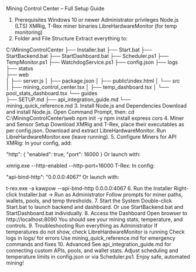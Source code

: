 Mining Control Center – Full Setup Guide
1. Prerequisites
Windows 10 or newer
Administrator privileges
Node.js (LTS)
XMRig, T-Rex miner binaries
LibreHardwareMonitor (for temp monitoring)
2. Folder and File Structure
Extract everything to:

C:\MiningControlCenter
├── Installer.bat
├── Start.bat
├── StartBackend.bat
├── StartDashboard.bat
├── Scheduler.ps1
├── TempMonitor.ps1
├── WatchdogService.ps1
├── config.json
├── logs\
├── status\
├── web\
│   ├── server.js
│   ├── package.json
│   ├── public\index.html
│   └── src\
│       ├── mining_control_center.tsx
│       ├── temp_dashboard.tsx
│       └── pool_stats_dashboard.tsx
└── guides\
    ├── SETUP.md
    ├── api_integration_guide.md
    └── mining_quick_reference.md
3. Install Node.js and Dependencies
Download and install Node.js.
Open Command Prompt, then:
cd C:\MiningControlCenter\web
npm init -y
npm install express cors
4. Miner and Sensor Setup
Download XMRig and T-Rex, place their executables as per config.json.
Download and extract LibreHardwareMonitor. Run LibreHardwareMonitor.exe (leave running).
5. Configure Miners for API
XMRig:
In your config, add:

"http": { "enabled": true, "port": 16000 }
Or launch with:

xmrig.exe --http-enabled --http-port=16000
T-Rex:
In config:

"api-bind-http": "0.0.0.0:4067"
Or launch with:

t-rex.exe -a kawpow --api-bind-http 0.0.0.0:4067
6. Run the Installer
Right-click Installer.bat → Run as Administrator
Follow prompts for miner paths, wallets, pools, and temp thresholds.
7. Start the System
Double-click Start.bat to launch backend and dashboard.
Or use StartBackend.bat and StartDashboard.bat individually.
8. Access the Dashboard
Open browser to http://localhost:8090
You should see your mining stats, temperature, and controls.
9. Troubleshooting
Run everything as Administrator
If temperatures do not show, check LibreHardwareMonitor is running
Check logs in logs/ for errors
Use mining_quick_reference.md for emergency commands and fixes
10. Advanced
See api_integration_guide.md for connecting custom APIs, pools, and wallet stats.
Adjust scheduling and temperature limits in config.json or via Scheduler.ps1.
Enjoy safe, automated mining!
